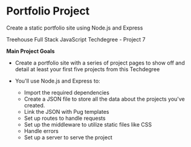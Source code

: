 # Portfolio Project
Create a static portfolio site using Node.js and Express

Treehouse Full Stack JavaScript Techdegree - Project 7

**Main Project Goals**
  - Create a portfolio site with a series of project pages to show off and detail at least your first five projects from this Techdegree

  - You'll use Node.js and Express to:
    - Import the required dependencies
    - Create a JSON file to store all the data about the projects you've created.
    - Link the JSON with Pug templates
    - Set up routes to handle requests
    - Set up the middleware to utilize static files like CSS
    - Handle errors
    - Set up a server to serve the project